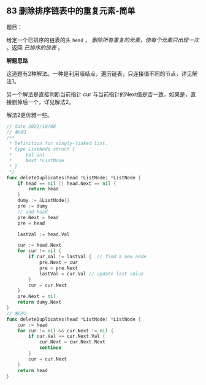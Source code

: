 ## 83 删除排序链表中的重复元素-简单

题目：

给定一个已排序的链表的头 `head` ， *删除所有重复的元素，使每个元素只出现一次* 。返回 *已排序的链表* 。



**解题思路**

这道题有2种解法。一种是利用哑结点，遍历链表，只连接值不同的节点，详见解法1。

另一个解法是直接判断当前指针 cur 与当前指针的Next值是否一致，如果是，直接删掉后一个，详见解法2。

解法2更优雅一些。

```go
// date 2022/10/08
// 解法1
/**
 * Definition for singly-linked list.
 * type ListNode struct {
 *     Val int
 *     Next *ListNode
 * }
 */
func deleteDuplicates(head *ListNode) *ListNode {
    if head == nil || head.Next == nil {
        return head
    }
    dumy := &ListNode{}
    pre := dumy
    // add head
    pre.Next = head
    pre = head

    lastVal := head.Val

    cur := head.Next
    for cur != nil {
        if cur.Val != lastVal {  // find a new node
            pre.Next = cur
            pre = pre.Next
            lastVal = cur.Val // update last value
        }
        cur = cur.Next
    }
    pre.Next = nil
    return dumy.Next
}
// 解法2
func deleteDuplicates(head *ListNode) *ListNode {
    cur := head
    for cur != nil && cur.Next != nil {
        if cur.Val == cur.Next.Val {
            cur.Next = cur.Next.Next
            continue
        }
        cur = cur.Next
    }
    return head
}
```

